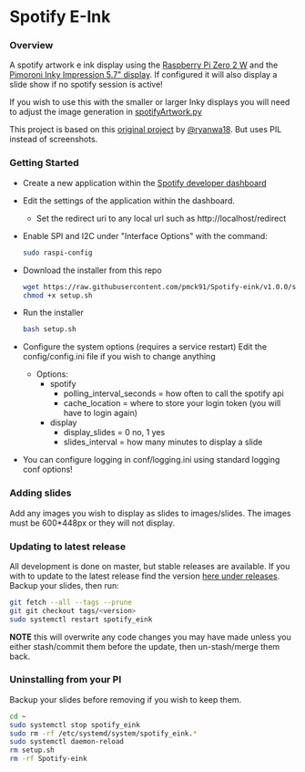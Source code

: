 # Spotify E-Ink

### Overview

A spotify artwork e ink display using
the [Raspberry Pi Zero 2 W](https://www.raspberrypi.com/products/raspberry-pi-zero-2-w/) and
the [Pimoroni Inky Impression 5.7" display](https://shop.pimoroni.com/products/inky-impression-5-7). If configured it
will also display a slide show if no spotify session is active!

If you wish to use this with the smaller or larger Inky displays you will need to adjust the image generation
in [spotifyArtwork.py](/displayGenerators/spotifyArtwork.py)

This project is based on this [original project](https://github.com/ryanwa18/spotipi-eink)
by [@ryanwa18](https://github.com/ryanwa18). But uses PIL instead of screenshots.

### Getting Started

* Create a new application within
  the [Spotify developer dashboard](https://developer.spotify.com/dashboard/applications)
* Edit the settings of the application within the dashboard.
    * Set the redirect uri to any local url such as http://localhost/redirect

* Enable SPI and I2C under "Interface Options" with the command:
  ```bash
  sudo raspi-config
  ```

* Download the installer from this repo
  ```bash
  wget https://raw.githubusercontent.com/pmck91/Spotify-eink/v1.0.0/setup.sh
  chmod +x setup.sh
  ```

* Run the installer
  ```bash
  bash setup.sh
  ```

* Configure the system options (requires a service restart)
  Edit the config/config.ini file if you wish to change anything
    * Options:
        * spotify
            * polling_interval_seconds = how often to call the spotify api
            * cache_location = where to store your login token (you will have to login again)
        * display
            * display_slides = 0 no, 1 yes
            * slides_interval = how many minutes to display a slide


* You can configure logging in conf/logging.ini using standard logging conf options!

### Adding slides
Add any images you wish to display as slides to images/slides. The images must be 600*448px or they will not display.

### Updating to latest release

All development is done on master, but stable releases are available. If you with to update to the latest release find
the version [here under releases](https://github.com/pmck91/Spotify-eink/releases). Backup your slides, then run:

```bash
git fetch --all --tags --prune
git git checkout tags/<version>
sudo systemctl restart spotify_eink
```

**NOTE** this will overwrite any code changes you may have made unless you either stash/commit them before the update,
then un-stash/merge them back.   

### Uninstalling from your PI

Backup your slides before removing if you wish to keep them.

```bash
cd ~
sudo systemctl stop spotify_eink
sudo rm -rf /etc/systemd/system/spotify_eink.*
sudo systemctl daemon-reload
rm setup.sh
rm -rf Spotify-eink
```